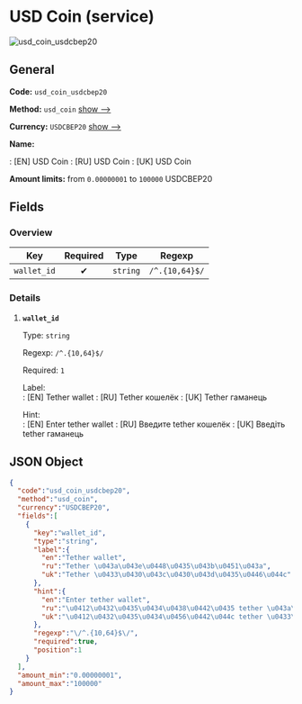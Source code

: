 
# USD Coin (service) 
![usd_coin_usdcbep20](https://static.openfintech.io/payout_methods/usd_coin_usdcbep20/logo.svg?w=400&c=v0.59.26#w24)  

## General 
 
**Code:** `usd_coin_usdcbep20` 
 
**Method:** `usd_coin` [show -->](/payout-methods/usd_coin/) 
 
**Currency:** `USDCBEP20` [show -->](/currencies/USDCBEP20/) 
 
**Name:** 
 
:	[EN] USD Coin 
:	[RU] USD Coin 
:	[UK] USD Coin 
 
**Amount limits:** from `0.00000001` to `100000` USDCBEP20 

## Fields 

### Overview 

|Key|Required|Type|Regexp| 
|:---:|:---:|:---:|:---:| 
|`wallet_id`|✔|`string`|`/^.{10,64}$/`| 
 

### Details 
 
1. **`wallet_id`** 
 
	Type: `string` 
 
	Regexp: `/^.{10,64}$/` 
 
	Required: `1` 
 
	Label:  
	: [EN] Tether wallet 
	: [RU] Tether кошелёк 
	: [UK] Tether гаманець 
 
	Hint:  
	: [EN] Enter tether wallet 
	: [RU] Введите tether кошелёк 
	: [UK] Введіть tether гаманець 
 

## JSON Object 

```json
{
  "code":"usd_coin_usdcbep20",
  "method":"usd_coin",
  "currency":"USDCBEP20",
  "fields":[
    {
      "key":"wallet_id",
      "type":"string",
      "label":{
        "en":"Tether wallet",
        "ru":"Tether \u043a\u043e\u0448\u0435\u043b\u0451\u043a",
        "uk":"Tether \u0433\u0430\u043c\u0430\u043d\u0435\u0446\u044c"
      },
      "hint":{
        "en":"Enter tether wallet",
        "ru":"\u0412\u0432\u0435\u0434\u0438\u0442\u0435 tether \u043a\u043e\u0448\u0435\u043b\u0451\u043a",
        "uk":"\u0412\u0432\u0435\u0434\u0456\u0442\u044c tether \u0433\u0430\u043c\u0430\u043d\u0435\u0446\u044c"
      },
      "regexp":"\/^.{10,64}$\/",
      "required":true,
      "position":1
    }
  ],
  "amount_min":"0.00000001",
  "amount_max":"100000"
}
```  
